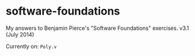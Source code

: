 # software-foundations
My answers to Benjamin Pierce's "Software Foundations" exercises. v3.1 (July 2014)

Currently on: `Poly.v`
